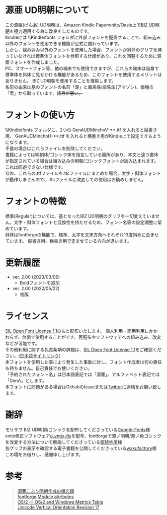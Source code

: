 # 源亜 UD明朝について
この源亜(げんあ) UD明朝は、Amazon Kindle Paperwhite/Oasis上で[BIZ UD明朝](https://github.com/googlefonts/morisawa-biz-ud-mincho)を極力適用する為に改良をしたものです。  
Kindleには \\\\Kindle\\fonts フォルダに外部フォントを配置することで、組み込み以外のフォントを使用できる機能が公式に備わっています。  
しかし、組み込み以外のフォントを使用した場合、フォントが斜体のグリフを持っていなければ標準体フォントを参照する仕様があり、これを回避するために源亜フォントを作成しました。  
PC、スマートフォン等、他の端末でも使用できますが、これらの端末は自身で標準体を斜体に見せかける機能があるため、このフォントを使用するメリットはありません。
BIZ UD明朝を使用することを推奨します。  
名前の由来は基のフォントの名前「源」と亜馬孫/亜馬生(アマゾン)、亜種の「亜」から取っています。<s>語呂が悪い。</s>  

# フォントの使い方
\\\\Kindle\\fonts フォルダに、2つの GenAUDMinchoV-\*\*.ttf を入れると縦書き用、 GenAUDMinchoH-\*\*.ttf を入れると横書き用がKindle上で設定できるようになります。  
不要の場合はこれらファイルを削除してください。  
書籍によっては明朝体/ゴシック体を指定している箇所があり、本文と違う書体が指定されている場合は組み込みの明朝/ゴシックフォントが読み込まれます。
これは回避できない仕様です。  
なお、これらの.ttfファイルを.ttcファイルにまとめた場合、太字・斜体フォントが動作しませんので、.ttcファイルに改変しての使用はお勧めしません。

# フォントの特徴  
標準(Regular)については、基となったBIZ UD明朝のグリフを一切変えていません。太字・斜体フォントと互換性を持たせるため、フォント名等の設定調整に留めています。  
斜体はfontforgeの機能で、標準、太字を文末方向へそれぞれ13度斜めに歪ませています。
縦書き用、横書き用で歪ませている方向が違います。  

# 更新履歴  
- ver. 2.00 (2023/03/06)
    - Boldフォントを追加
- ver. 2.00 (2022/05/22)
    - 初版  

# ライセンス
[SIL Open Font License 1.1](https://github.com/PermanentWave/GenA-Koburi-Mincho/blob/main/LICENSE_OFL.txt)のもと配布いたします。
個人利用・商用利用にかかわらず、無償で使用することができ、再配布やソフトウェアへの組み込み、改変などが可能です。  
その他利用に関する免責条項の詳細は、[SIL Open Font License 1.1](https://github.com/PermanentWave/GenA-Koburi-Mincho/blob/main/LICENSE_OFL.txt)をご確認ください。\([日本語サイトリンク](https://licenses.opensource.jp/OFL-1.1/OFL-1.1.html)\)  
本フォントを使用した事により発生した事象に対し、フォント作成者は何の責任も持ちません。自己責任でお使いください。  
「予約されたフォント名」は日本語表記では「源亜」、アルファベット表記では「GenA」とします。  
本フォントに問題がある場合はGithubのIssueまたは[Twitter](https://twitter.com/O_PermanentWave)に連絡をお願い致します。  

# 謝辞
モリサワ BIZ UD明朝/ゴシックを配布してくださっている[Google-Fonts](https://github.com/googlefonts/)様  
vmtx修正ソフトウェア[o_vmtx-fix](https://okoneya.jp/font/knowhow.html)を配布、fontforgeで源ノ明朝/源ノ角ゴシックを改変する方法について解説してくださっている[御琥祢屋](https://okoneya.jp/)様  
各グリフの表示を確認する電子書籍を公開してくださっている[wakufactory](https://wakufactory.jp/densho/font/mojitest.html)様  
この場をお借りし、感謝申し上げます。

# 参考
> [源亜こぶり明朝作成の備忘録](https://permanentwave.github.io/2021/07/24/2021-07-24-01/)  
> [fontforge Module attributes](https://fontforge.org/docs/scripting/python/fontforge.html)  
> [OS/2 — OS/2 and Windows Metrics Table](https://docs.microsoft.com/en-us/typography/opentype/spec/os2)  
> [Unicode Vertical Orientation Revision 17](https://unicode.org/Public/vertical/revision-17/VerticalOrientation-17.html)
